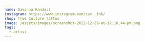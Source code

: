```yaml
---
name: Savanna Randall
instagram: https://www.instagram.com/sav._ink/
shop: True Culture Tattoo
image: /assets/images/screenshot-2022-12-29-at-12.10.44-pm.png
tags:
  - artist
---
```

